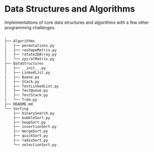 # Data Structures and Algorithms

Implementations of core data structures and algorithms with a few other programming challenges.

``` bash
.
├── Algorithms
│   ├── permutations.py
│   ├── reshapeMatrix.py
│   ├── rotate2DArray.py
│   └── spiralMatrix.py
├── DataStructures
│   ├── __init__.py
│   ├── LinkedList.py
│   ├── Queue.py
│   ├── Stack.py
│   ├── TestLinkedList.py
│   ├── TestQueue.py
│   ├── TestStack.py
│   └── Tree.py
├── README.md
└── Sorting
    ├── binarySearch.py
    ├── bubbleSort.py
    ├── heapSort.py
    ├── insertionSort.py
    ├── mergeSort.py
    ├── quickSort.py
    ├── radixSort.py
    └── selectionSort.py
```
